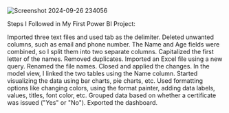 ![Screenshot 2024-09-26 234056](https://github.com/user-attachments/assets/ba03d17c-7f7d-442f-98bc-063b00118847)


Steps I Followed in My First Power BI Project:

Imported three text files and used tab as the delimiter.
Deleted unwanted columns, such as email and phone number.
The Name and Age fields were combined, so I split them into two separate columns.
Capitalized the first letter of the names.
Removed duplicates.
Imported an Excel file using a new query.
Renamed the file names.
Closed and applied the changes.
In the model view, I linked the two tables using the Name column.
Started visualizing the data using bar charts, pie charts, etc.
Used formatting options like changing colors, using the format painter, adding data labels, values, titles, font color, etc.
Grouped data based on whether a certificate was issued ("Yes" or "No").
Exported the dashboard.


